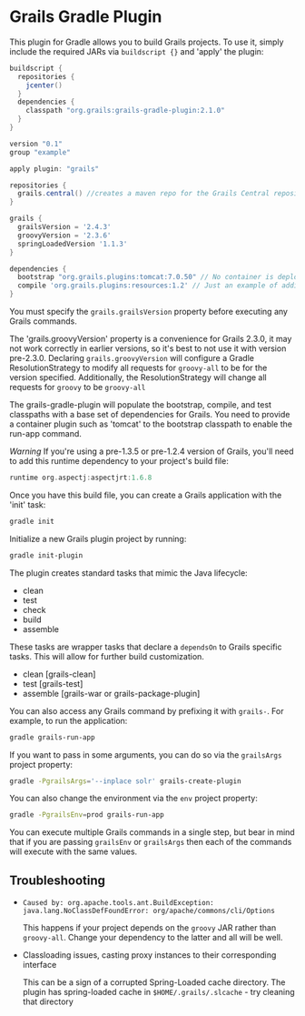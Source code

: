 # Grails Gradle Plugin

This plugin for Gradle allows you to build Grails projects. To use it, simply include the required JARs via `buildscript {}` and 'apply' the plugin:

```groovy
buildscript {
  repositories {
    jcenter()
  }
  dependencies {
    classpath "org.grails:grails-gradle-plugin:2.1.0"
  }
}

version "0.1"
group "example"

apply plugin: "grails"

repositories {
  grails.central() //creates a maven repo for the Grails Central repository (Core libraries and plugins)
}

grails {
  grailsVersion = '2.4.3'
  groovyVersion = '2.3.6'
  springLoadedVersion '1.1.3'
}

dependencies {
  bootstrap "org.grails.plugins:tomcat:7.0.50" // No container is deployed by default, so add this
  compile 'org.grails.plugins:resources:1.2' // Just an example of adding a Grails plugin
}
```
You must specify the `grails.grailsVersion` property before executing any Grails commands.

The 'grails.groovyVersion' property is a convenience for Grails 2.3.0, it may not work correctly in earlier
versions, so it's best to not use it with version pre-2.3.0. Declaring `grails.groovyVersion` will configure a Gradle ResolutionStrategy to modify all requests for `groovy-all` to be
for the version specified. Additionally, the ResolutionStrategy will change all requests for `groovy` to be `groovy-all`

The grails-gradle-plugin will populate the bootstrap, compile, and test classpaths with a base set of dependencies for Grails.
You need to provide a container plugin such as 'tomcat' to the bootstrap classpath to enable the run-app command.

*Warning* If you're using a pre-1.3.5 or pre-1.2.4 version of Grails, you'll need to add this runtime dependency to your project's build file:
```groovy
runtime org.aspectj:aspectjrt:1.6.8
```

Once you have this build file, you can create a Grails application with the 'init' task:
```sh
gradle init
```

Initialize a new Grails plugin project by running:
```sh
gradle init-plugin
```

The plugin creates standard tasks that mimic the Java lifecycle:

* clean
* test
* check
* build
* assemble

These tasks are wrapper tasks that declare a `dependsOn` to Grails specific tasks. This will allow for further build customization.

* clean [grails-clean]
* test [grails-test]
* assemble [grails-war or grails-package-plugin]

You can also access any Grails command by prefixing it with `grails-`. For example, to run the application:
```sh
gradle grails-run-app
```
If you want to pass in some arguments, you can do so via the `grailsArgs` project property:
```sh
gradle -PgrailsArgs='--inplace solr' grails-create-plugin
```
You can also change the environment via the `env` project property:
```sh
gradle -PgrailsEnv=prod grails-run-app
```
You can execute multiple Grails commands in a single step, but bear in mind that if you are passing `grailsEnv` or `grailsArgs` then each of the
commands will execute with the same values.

## Troubleshooting

* `Caused by: org.apache.tools.ant.BuildException: java.lang.NoClassDefFoundError: org/apache/commons/cli/Options`

  This happens if your project depends on the `groovy` JAR rather than `groovy-all`. Change your dependency to the latter and all will be well.

* Classloading issues, casting proxy instances to their corresponding interface

  This can be a sign of a corrupted Spring-Loaded cache directory.  The plugin has spring-loaded cache in `$HOME/.grails/.slcache` - try cleaning that directory
